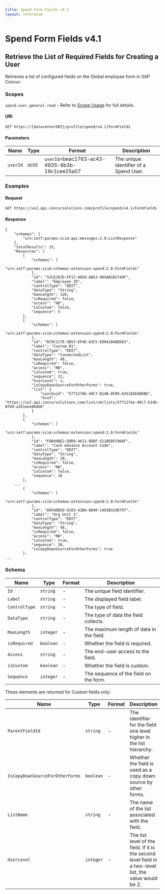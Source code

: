 ```yaml
---
title: Spend Form Fields v4.1
layout: reference
---
```


# Spend Form Fields v4.1

## Retrieve the List of Required Fields for Creating a User <a name="requiredFields"></a>

Retrieves a list of configured fields on the Global employee form in SAP Concur.

### Scopes

`spend.user.general.read` - Refer to [Scope Usage](/api-reference/user-provisioning/spend/v4.spend-user-get-started.html#scope-usage) for full details.

#### URI

```shell
GET https://{datacenterURI}/profile/spend/v4.1/FormFields 
```

#### Parameters

| Name     | Type   | Format       | Description                            |
|----------|--------|--------------|----------------------------------------|
| `userId` | `UUID` | `userId`=beac1763-ac43-4935-8b3b-19c1cee25a07 | The unique identifier of a Spend User. |

### Examples

#### Request

```
GET https://us2.api.concursolutions.com/profile/spend/v4.1/FormFields

```

#### Response

```
{
    "schemas": [
        "urn:ietf:params:scim:api:messages:2.0:ListResponse"
    ],
    "totalResults": 33,
    "Resources": [
        {
            "schemas": [
                "urn:ietf:params:scim:schemas:extension:spend:2.0:FormFields"
            ],
            "id": "53CE287D-FF17-4058-AB53-905AB1B1749F",
            "label": "Employee ID",
            "controlType": "EDIT",
            "dataType": "String",
            "maxLength": 128,
            "isRequired": false,
            "access": "HD",
            "isCustom": false,
            "sequence": 5
        },
        {
            "schemas": [
                "urn:ietf:params:scim:schemas:extension:spend:2.0:FormFields"
            ],
            "id": "DC9C117E-5B53-EF4E-83C5-ED0410A8ED63",
            "label": "Custom 01",
            "controlType": "EDIT",
            "dataType": "ConnectedList",
            "maxLength": 48,
            "isRequired": false,
            "access": "RW",
            "isCustom": true,
            "sequence": 11,
            "hierLevel": 1,
            "isCopyDownSourceForOtherForms": true,
            "list": {
                "syncGuid": "577127AE-49C7-B14B-8FD9-A351EEE88DB6",
                "href": "https://us2.api.concursolutions.com/list/v4/lists/577127ae-49c7-b14b-8fd9-a351eee88db6"
            }
        },
        {
            "schemas": [
                "urn:ietf:params:scim:schemas:extension:spend:2.0:FormFields"
            ],
            "id": "F8D94BE2-D9D9-4611-8DDF-5128E8FC968F",
            "label": "Cash Advance Account Code",
            "controlType": "EDIT",
            "dataType": "String",
            "maxLength": 20,
            "isRequired": false,
            "access": "RW",
            "isCustom": false,
            "sequence": 16
        },
    ...
        {
            "schemas": [
                "urn:ietf:params:scim:schemas:extension:spend:2.0:FormFields"
            ],
            "id": "D6FA8B5D-6103-42BA-8D40-1403B324D797",
            "label": "Org Unit 2",
            "controlType": "EDIT",
            "dataType": "String",
            "maxLength": 48,
            "isRequired": false,
            "access": "RW",
            "isCustom": true,
            "sequence": 20,
            "isCopyDownSourceForOtherForms": true
        }.
...
```

### <a name="formFieldsSchema"></a> Schema

Name|Type|Format|Description
-----|------|------|--------------
`Id`|`string`|-|The unique field identifier.
`Label`|`string`|-|The displayed field label.
`ControlType`|`string`|-|The type of field.
`DataType`|`string`|-|The type of data the field collects.
`MaxLength`|`integer`|-|The maximum length of data in the field.
`isRequired`|`boolean`|-|Whether the field is required.
`Access`|`string`|-|The end-user access to the field.
`isCustom`|`boolean`|-|Whether the field is custom.
`Sequence`|`integer`|-|The sequence of the field on the form.

These elements are returned for Custom fields only:

Name|Type|Format|Description
-----|------|------|--------------
`ParentFieldId`|`string`|-|The identifier for the field one level higher in the list hierarchy.
`IsCopyDownSourceForOtherForms`|`boolean`|-|Whether the field is used as a copy down source by other forms.
`ListName`|`string`|-|The name of the list associated with the field.
`HierLevel`|`integer`|-|The list level of the field. If it is the second level field in a two-level list, the value would be 2.
